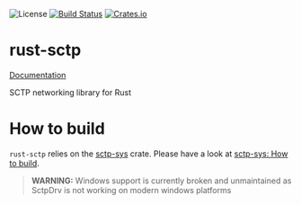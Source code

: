 ![License](http://img.shields.io/badge/license-MIT-lightgrey.svg)
[![Build Status](https://travis-ci.org/phsym/rust-sctp.svg)](https://travis-ci.org/phsym/rust-sctp)
[![Crates.io](https://img.shields.io/crates/v/rust-sctp.svg)](https://crates.io/crates/rust-sctp)

# rust-sctp

[Documentation](http://phsym.github.io/rust-sctp)

SCTP networking library for Rust

# How to build

`rust-sctp` relies on the [sctp-sys](https://crates.io/crates/sctp-sys) crate. Please have a look at [sctp-sys: How to build](https://github.com/phsym/sctp-sys#how-to-build).

> **WARNING:** Windows support is currently broken and unmaintained as SctpDrv is not working on modern windows platforms